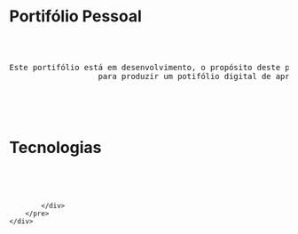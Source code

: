 <html>
    <div class="container">
        <h1>Portifólio Pessoal</h1>
        <pre>
            <div class="wrap">
                <div style="text-align:justify;">Este portifólio está em desenvolvimento, o propósito deste projeto é exercitar minhas habilidades como Desenvolvedora
                   para produzir um potifólio digital de apresentação profissional</div>
            </div>
        </pre>
    </div>
    <div class="container">
        <h1>Tecnologias</h1>
        <pre>
            <div class="wrap">

            </div>
        </pre>
    </div>
</html>
